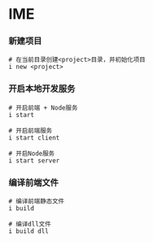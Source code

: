 # IME

### 新建项目

```shell
# 在当前目录创建<project>目录，并初始化项目
i new <project>
```

### 开启本地开发服务

```shell
# 开启前端 + Node服务
i start

# 开启前端服务
i start client

# 开启Node服务
i start server
```

### 编译前端文件

```shell
# 编译前端静态文件
i build

# 编译dll文件
i build dll
```